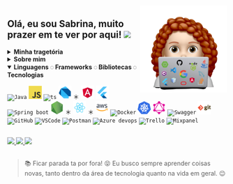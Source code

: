 <img src="https://github.com/SabrinaKaren/SabrinaKaren/blob/master/media/I_am_programmer.png" alt="screenshot" width="200" align="right">

<h2>Olá, eu sou Sabrina, muito prazer em te ver por aqui! <a href="https://www.gautamkrishnar.com/"><img src="https://media.giphy.com/media/hvRJCLFzcasrR4ia7z/giphy.gif" width="5%"></a></h2>

<details>
  <summary><b>Minha tragetória</b></summary>
  <br>
  <p> - Sou graduada em Ciência da Computação e pós-graduada em Tecnologias em Aplicações Web. <p/>
  <p> - Minha primeira experiência profissional como programadora foi com AdvPl, que é uma linguagem própria do sistema Protheus. <p/>
  <p> - Atualmente eu trabalho como Programadora full-stack, e estou no mercado de trabalho como programadora desde 2017. <p/>
  <p> - Minha stack principal é  Angular no frontend, Java no backend e Flutter no mobile. <p/>
</details>

<details>
  <summary><b>Sobre mim</b></summary>
  <br>
  <p> - Eu sou apaixonada em séries, então nos meus momentos vagos eu gosto de maratonar 📺. Mas eu amo jogos também... de cartas, tabuleiro 🃏🎲. Eu amo escutar música, o tempo todo 🎶; e em paralelo, gosto de usar uns tempinhos vagos para tocar violão 🎸. Uma outra paixão que eu tenho é cubos mágicos, tenho alguns modelos, e resolve-los é muito acalmante e relaxante. <p/>
  <p> - Para finalizar, vou falar de outra paixão minha que é viajar ✈️. Prefiro viajar para fora do país para ter o "choque cultural" 🎭, esta é uma das melhores partes de uma viagem. <p/>
</details>

<details open>
  <summary><b>Linguagens ◌ Frameworks ◌ Bibliotecas ◌ Tecnologias</b></summary>
  <br>
  <code><img height="30" title="Java" src="https://i.pinimg.com/originals/e9/94/61/e99461fdd5b3db8bdb3081d8acf5e524.png"></code>
  <code><img height="30" title="js" src="https://raw.githubusercontent.com/github/explore/80688e429a7d4ef2fca1e82350fe8e3517d3494d/topics/javascript/javascript.png"></code>
  <code><img height="30" title="ts" src="https://upload.wikimedia.org/wikipedia/commons/thumb/4/4c/Typescript_logo_2020.svg/1024px-Typescript_logo_2020.svg.png.png"></code>
  <code><img height="30" title="Dart" src="https://raw.githubusercontent.com/github/explore/80688e429a7d4ef2fca1e82350fe8e3517d3494d/topics/dart/dart.png"></code>
  <span>＊</span>
  <code><img height="30" title="Angular" src="https://raw.githubusercontent.com/github/explore/80688e429a7d4ef2fca1e82350fe8e3517d3494d/topics/angular/angular.png"></code>
  <code><img height="30" title="Flutter" src="https://raw.githubusercontent.com/github/explore/80688e429a7d4ef2fca1e82350fe8e3517d3494d/topics/flutter/flutter.png"></code>
  <code><img height="30" title="Spring boot" src="https://encrypted-tbn0.gstatic.com/images?q=tbn:ANd9GcT8TK6iZwBiQt1LF4Rl2iEF0yP4_i7qbVM1Mr5nwRu8Q7iI08ccZgtL5DBWZ4x8EiSMDQY&usqp=CAU"></code>
  <code><img height="30" title="NodeJs" src="https://raw.githubusercontent.com/github/explore/80688e429a7d4ef2fca1e82350fe8e3517d3494d/topics/nodejs/nodejs.png"></code>
  <span>＊</span>
  <code><img height="30" title="React" src="https://raw.githubusercontent.com/github/explore/80688e429a7d4ef2fca1e82350fe8e3517d3494d/topics/react/react.png"></code>
  <span>＊</span>
  <code><img height="30" title="aws" src="https://raw.githubusercontent.com/github/explore/80688e429a7d4ef2fca1e82350fe8e3517d3494d/topics/aws/aws.png"></code>
  <code><img height="30" title="Docker" src="https://www.docker.com/wp-content/uploads/2022/03/vertical-logo-monochromatic.png"></code>
  <code><img height="30" title="Kubernetes" src="https://raw.githubusercontent.com/github/explore/80688e429a7d4ef2fca1e82350fe8e3517d3494d/topics/kubernetes/kubernetes.png"></code>
  <code><img height="30" title="GraphQL" src="https://raw.githubusercontent.com/github/explore/80688e429a7d4ef2fca1e82350fe8e3517d3494d/topics/graphql/graphql.png"></code>
  <code><img height="30" title="Swagger" src="https://upload.wikimedia.org/wikipedia/commons/a/ab/Swagger-logo.png"></code>
  <code><img height="30" title="git" src="https://raw.githubusercontent.com/github/explore/80688e429a7d4ef2fca1e82350fe8e3517d3494d/topics/git/git.png"></code>
  <code><img height="30" title="GitHub" src="https://github.githubassets.com/images/modules/logos_page/GitHub-Mark.png"></code>
  <code><img height="30" title="VSCode" src="https://upload.wikimedia.org/wikipedia/commons/thumb/9/9a/Visual_Studio_Code_1.35_icon.svg/2048px-Visual_Studio_Code_1.35_icon.svg.png"></code>
  <code><img height="30" title="Postman" src="https://res.cloudinary.com/postman/image/upload/t_team_logo/v1629869194/team/2893aede23f01bfcbd2319326bc96a6ed0524eba759745ed6d73405a3a8b67a8"></code>
  <code><img height="30" title="Azure devops" src="https://www.freelogovectors.net/wp-content/uploads/2022/03/azure_devops_logo_freelogovectors.net_.png"></code>
  <code><img height="30" title="Trello" src="https://cdn-icons-png.flaticon.com/512/6124/6124991.png"></code>
  <code><img height="30" title="Mixpanel" src="https://hubspot-integrators-prod.s3.amazonaws.com/listing/453475.jpeg"></code>
</details>

##

<div>
  <a href="https://www.linkedin.com/in/sabrina-karen-b18740b6/">
      <img src="https://img.shields.io/badge/-LinkedIn-0073b0?logo=Linkedin&logoColor=white">
  </a>
  <a href="https://www.instagram.com/sabrina_karen_s/">
      <img src="https://img.shields.io/badge/-Instagram-ed4956?labelColor=ed4956&logo=instagram&logoColor=white">
  </a>
  <a href="https://www.facebook.com/sabrina.karen.75/">
      <img src="https://img.shields.io/badge/-Facebook-1877f2?labelColor=blue&logo=facebook&logoColor=white&color=1877f2">
  </a>
</div>
<br>

> 📚 Ficar parada ta por fora! 😝 Eu busco sempre aprender coisas novas, tanto dentro da área de tecnologia quanto na vida em geral. 😉
